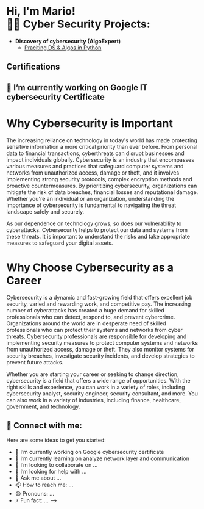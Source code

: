<h1>Hi, I'm Mario! <br/><a

<h2>👨‍💻 Cyber Security  Projects:</h2>

- <b>Discovery of cybersecurity (AlgoExpert)</b>
  - [Praciting DS & Algos in Python](https://github.com/joshmadakor1/Algorithms-Practice)

<h2> Certifications</h2>
<h2>🔭 I’m currently working on Google IT cybersecurity Certificate</h2>
<!DOCTYPE html>
<html>
<head>
	<title>Cybersecurity Importance</title>
</head>
<body>
	<h1>Why Cybersecurity is Important</h1>
	<p>The increasing reliance on technology in today's world has made protecting sensitive information a more critical priority than ever before. From personal data to financial transactions, cyberthreats can disrupt businesses and impact individuals globally. Cybersecurity is an industry that encompasses various measures and practices that safeguard computer systems and networks from unauthorized access, damage or theft, and it involves implementing strong security protocols, complex encryption methods and proactive countermeasures. By prioritizing cybersecurity, organizations can mitigate the risk of data breaches, financial losses and reputational damage. Whether you're an individual or an organization, understanding the importance of cybersecurity is fundamental to navigating the threat landscape safely and securely.</p>
	<p>As our dependence on technology grows, so does our vulnerability to cyberattacks. Cybersecurity helps to protect our data and systems from these threats. It is important to understand the risks and take appropriate measures to safeguard your digital assets.</p>
</body>
</html>
 <h1>Why Choose Cybersecurity as a Career</h1>
    <p>Cybersecurity is a dynamic and fast-growing field that offers excellent job security, varied and rewarding work, and competitive pay. The increasing number of cyberattacks has created a huge demand for skilled professionals who can detect, respond to, and prevent cybercrime. Organizations around the world are in desperate need of skilled professionals who can protect their systems and networks from cyber threats. Cybersecurity professionals are responsible for developing and implementing security measures to protect computer systems and networks from unauthorized access, damage or theft. They also monitor systems for security breaches, investigate security incidents, and develop strategies to prevent future attacks. </p>
    <p>Whether you are starting your career or seeking to change direction, cybersecurity is a field that offers a wide range of opportunities. With the right skills and experience, you can work in a variety of roles, including cybersecurity analyst, security engineer, security consultant, and more. You can also work in a variety of industries, including finance, healthcare, government, and technology. </p>
</body>
</html>

<h2> 🤳 Connect with me:</h2>







Here are some ideas to get you started:

- 🔭 I’m currently working on Google cybersecurity certificate 
- 🌱 I’m currently learning on analyze network layer and communication
- 👯 I’m looking to collaborate on ...
- 🤔 I’m looking for help with ...
- 💬 Ask me about ...
- 📫 How to reach me: ...
- 😄 Pronouns: ...
- ⚡ Fun fact: ...
-->
